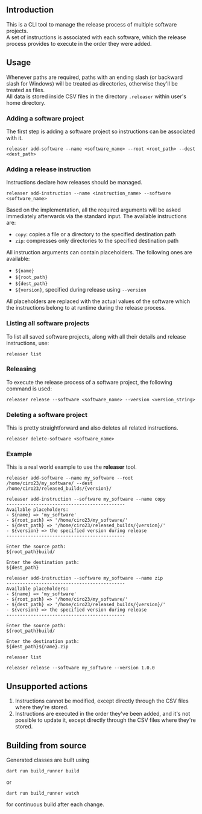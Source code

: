 ## Introduction

This is a CLI tool to manage the release process of multiple software projects.  
A set of instructions is associated with each software, which the release process provides to execute in the order they were added.

## Usage

Whenever paths are required, paths with an ending slash (or backward slash for Windows) will be treated as directories, otherwise they'll be treated as files.   
All data is stored inside CSV files in the directory `.releaser` within user's home directory.

### Adding a software project

The first step is adding a software project so instructions can be associated with it.

```shell
releaser add-software --name <software_name> --root <root_path> --dest <dest_path>
```

### Adding a release instruction

Instructions declare how releases should be managed.  

```shell
releaser add-instruction --name <instruction_name> --software <software_name>
```

Based on the implementation, all the required arguments will be asked immediately afterwards via
the standard input. The available instructions are:
- `copy`: copies a file or a directory to the specified destination path
- `zip`: compresses only directories to the specified destination path

All instruction arguments can contain placeholders. The following ones are available:
- `${name}`
- `${root_path}`
- `${dest_path}`
- `${version}`, specified during release using `--version`

All placeholders are replaced with the actual values of the software which the instructions belong
to at runtime during the release process.

### Listing all software projects
To list all saved software projects, along with all their details and release instructions, use:

```shell
releaser list
```

### Releasing

To execute the release process of a software project, the following command is used:

```shell
releaser release --software <software_name> --version <version_string>
```

### Deleting a software project

This is pretty straightforward and also deletes all related instructions.

```shell
releaser delete-software <software_name>
```

### Example
This is a real world example to use the **releaser** tool.

```shell
releaser add-software --name my_software --root /home/ciro23/my_software/ --dest /home/ciro23/released_builds/{version}/
```

```
releaser add-instruction --software my_software --name copy
--------------------------------------------
Available placeholders:
- ${name} => 'my_software'
- ${root_path} => '/home/ciro23/my_software/'
- ${dest_path} => '/home/ciro23/released_builds/{version}/'
- ${version} => the specified version during release
--------------------------------------------

Enter the source path:
${root_path}build/

Enter the destination path:
${dest_path}
```

```
releaser add-instruction --software my_software --name zip
--------------------------------------------
Available placeholders:
- ${name} => 'my_software'
- ${root_path} => '/home/ciro23/my_software/'
- ${dest_path} => '/home/ciro23/released_builds/{version}/'
- ${version} => the specified version during release
--------------------------------------------

Enter the source path:
${root_path}build/

Enter the destination path:
${dest_path}${name}.zip
```

```shell
releaser list
```

```shell
releaser release --software my_software --version 1.0.0
```

## Unsupported actions

1. Instructions cannot be modified, except directly through the CSV files where they're stored.
2. Instructions are executed in the order they've been added, and it's not possible to update it, except directly through the CSV files where they're stored.

## Building from source

Generated classes are built using

```shell
dart run build_runner build
```

or

```shell
dart run build_runner watch
```

for continuous build after each change.

